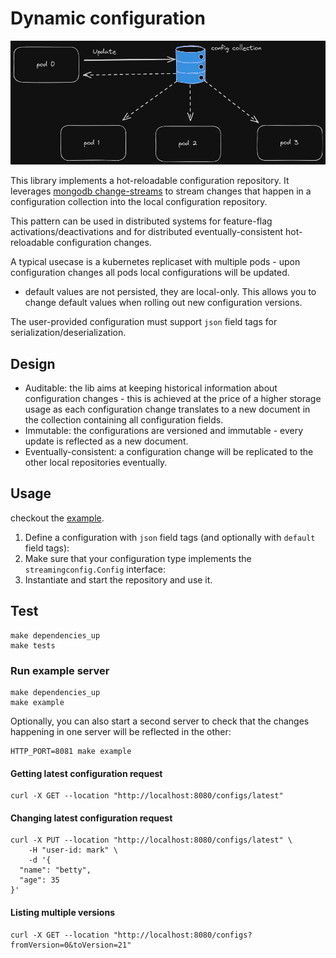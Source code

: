 # Dynamic configuration

![](doc/img.png)

This library implements a hot-reloadable configuration repository. It leverages [mongodb change-streams](https://www.mongodb.com/docs/manual/changeStreams/) 
to stream changes that happen in a configuration collection into the local configuration repository.

This pattern can be used in distributed systems for feature-flag activations/deactivations and for distributed 
 eventually-consistent hot-reloadable configuration changes. 

A typical usecase is a kubernetes replicaset with multiple pods - upon configuration changes all pods local configurations will be updated.

* default values are not persisted, they are local-only. This allows you to change default values 
when rolling out new configuration versions.

The user-provided configuration must support `json` field tags for serialization/deserialization.

## Design

* Auditable: the lib aims at keeping historical information about configuration changes - this is achieved at the price of 
a higher storage usage as each configuration change translates to a new document in the collection containing all configuration 
fields.
* Immutable: the configurations are versioned and immutable - every update is reflected as a new document.
* Eventually-consistent: a configuration change will be replicated to the other local repositories eventually.

## Usage

checkout the [example](./example/server/main.go).

1. Define a configuration with `json` field tags (and optionally with `default` field tags):
2. Make sure that your configuration type implements the `streamingconfig.Config` interface:
3. Instantiate and start the repository and use it. 

## Test

```shell
make dependencies_up
make tests
```

### Run example server

```shell
make dependencies_up
make example
```

Optionally, you can also start a second server to check that the changes happening in one server will be reflected in the other:

```shell
HTTP_PORT=8081 make example
```

#### Getting latest configuration request
```shell
curl -X GET --location "http://localhost:8080/configs/latest"
```
#### Changing latest configuration request
```shell
curl -X PUT --location "http://localhost:8080/configs/latest" \
    -H "user-id: mark" \
    -d '{
  "name": "betty",
  "age": 35
}'
```
#### Listing multiple versions
```shell
curl -X GET --location "http://localhost:8080/configs?fromVersion=0&toVersion=21"
```
